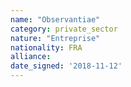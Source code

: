 ```yaml
---
name: "Observantiae"
category: private_sector
nature: "Entreprise"
nationality: FRA
alliance: 
date_signed: '2018-11-12'
---
```

    